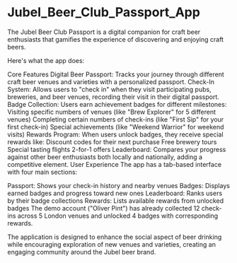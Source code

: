 # Jubel_Beer_Club_Passport_App
The Jubel Beer Club Passport is a digital companion for craft beer enthusiasts that gamifies the experience of discovering and enjoying craft beers.

Here's what the app does:

Core Features
Digital Beer Passport: Tracks your journey through different craft beer venues and varieties with a personalized passport.
Check-In System: Allows users to "check in" when they visit participating pubs, breweries, and beer venues, recording their visit in their digital passport.
Badge Collection: Users earn achievement badges for different milestones:
Visiting specific numbers of venues (like "Brew Explorer" for 5 different venues)
Completing certain numbers of check-ins (like "First Sip" for your first check-in)
Special achievements (like "Weekend Warrior" for weekend visits)
Rewards Program: When users unlock badges, they receive special rewards like:
Discount codes for their next purchase
Free brewery tours
Special tasting flights
2-for-1 offers
Leaderboard: Compares your progress against other beer enthusiasts both locally and nationally, adding a competitive element.
User Experience
The app has a tab-based interface with four main sections:

Passport: Shows your check-in history and nearby venues
Badges: Displays earned badges and progress toward new ones
Leaderboard: Ranks users by their badge collections
Rewards: Lists available rewards from unlocked badges
The demo account ("Oliver Pint") has already collected 12 check-ins across 5 London venues and unlocked 4 badges with corresponding rewards.

The application is designed to enhance the social aspect of beer drinking while encouraging exploration of new venues and varieties, creating an engaging community around the Jubel beer brand.
